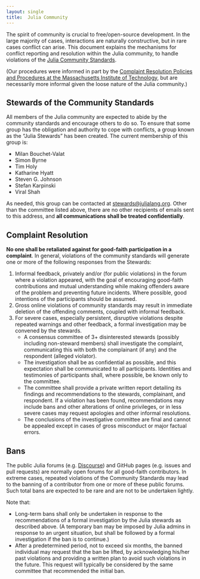 ```yaml
---
layout: single
title:  Julia Community
---
```


The spirit of community is crucial to free/open-source development. In the large majority of cases, interactions are naturally constructive, but in rare cases conflict can arise. This document explains the mechanisms for conflict reporting and resolution within the Julia community, to handle violations of the [Julia Community Standards](../standards).

(Our procedures were informed in part by the [Complaint Resolution Policies and Procedures at the Massachusetts Institute of Technology](http://web.mit.edu/policies/9/9.6.html), but are necessarily more informal given the loose nature of the Julia community.)

## Stewards of the Community Standards

All members of the Julia community are expected to abide by the community standards and encourage others to do so. To ensure that some group has the obligation and authority to cope with conflicts, a group known as the “Julia Stewards” has been created. The current membership of this group is:

*   Milan Bouchet-Valat
*   Simon Byrne
*   Tim Holy
*   Katharine Hyatt
*   Steven G. Johnson
*   Stefan Karpinski
*   Viral Shah

As needed, this group can be contacted at [stewards@julialang.org](mailto:stewards@julialang.org). Other than the committee listed above, there are no other recipients of emails sent to this address, and **all communications shall be treated confidentially**.

## Complaint Resolution

**No one shall be retaliated against for good-faith participation in a complaint**. In general, violations of the community standards will generate one or more of the following responses from the Stewards:

1.  Informal feedback, privately and/or (for public violations) in the forum where a violation appeared, with the goal of encouraging good-faith contributions and mutual understanding while making offenders aware of the problem and preventing future incidents. Where possible, good intentions of the participants should be assumed.
2.  Gross online violations of community standards may result in immediate deletion of the offending comments, coupled with informal feedback.
3.  For severe cases, especially persistent, disruptive violations despite repeated warnings and other feedback, a formal investigation may be convened by the stewards.
    *   A consensus committee of 3+ disinterested stewards (possibly including non-steward members) shall investigate the complaint, communicating this with both the complainant (if any) and the respondent (alleged violator).
    *   The investigation shall be as confidential as possible, and this expectation shall be communicated to all participants. Identities and testimonies of participants shall, where possible, be known only to the committee.
    *   The committee shall provide a private written report detailing its findings and recommendations to the stewards, complainant, and respondent. If a violation has been found, recommendations may include bans and other alterations of online privileges, or in less severe cases may request apologies and other informal resolutions.
    *   The conclusions of the investigative committee are final and cannot be appealed except in cases of gross misconduct or major factual errors.

## Bans

The public Julia forums (e.g. [Discourse](https://discourse.julialang.org/)) and GitHub pages (e.g. issues and pull requests) are normally open forums for all good-faith contributors. In extreme cases, repeated violations of the Community Standards may lead to the banning of a contributor from one or more of these public forums. Such total bans are expected to be rare and are not to be undertaken lightly.

Note that:

*   Long-term bans shall only be undertaken in response to the recommendations of a formal investigation by the Julia stewards as described above. (A temporary ban may be imposed by Julia admins in response to an urgent situation, but shall be followed by a formal investigation if the ban is to continue.)
*   After a predetermined period, not to exceed six months, the banned individual may request that the ban be lifted, by acknowledging his/her past violations and providing a written plan to avoid such violations in the future. This request will typically be considered by the same committee that recommended the initial ban.
